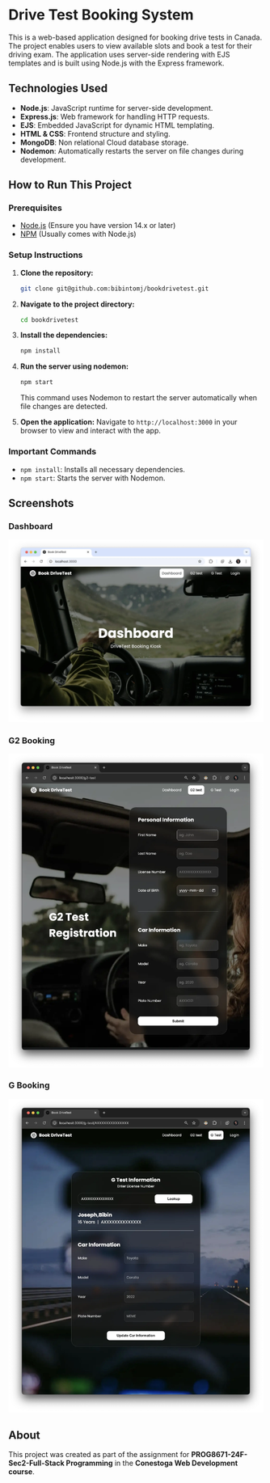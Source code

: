 
# Drive Test Booking System

This is a web-based application designed for booking drive tests in Canada. The project enables users to view available slots and book a test for their driving exam. The application uses server-side rendering with EJS templates and is built using Node.js with the Express framework.

## Technologies Used

- **Node.js**: JavaScript runtime for server-side development.
- **Express.js**: Web framework for handling HTTP requests.
- **EJS**: Embedded JavaScript for dynamic HTML templating.
- **HTML & CSS**: Frontend structure and styling.
- **MongoDB**: Non relational Cloud database storage.
- **Nodemon**: Automatically restarts the server on file changes during development.

## How to Run This Project

### Prerequisites
- [Node.js](https://nodejs.org/en/) (Ensure you have version 14.x or later)
- [NPM](https://www.npmjs.com/get-npm) (Usually comes with Node.js)

### Setup Instructions

1. **Clone the repository:**
   ```bash
   git clone git@github.com:bibintomj/bookdrivetest.git
   ```
   
2. **Navigate to the project directory:**
   ```bash
   cd bookdrivetest
   ```

3. **Install the dependencies:**
   ```bash
   npm install
   ```

4. **Run the server using nodemon:**
   ```bash
   npm start
   ```

   This command uses Nodemon to restart the server automatically when file changes are detected.

5. **Open the application:**
   Navigate to `http://localhost:3000` in your browser to view and interact with the app.

### Important Commands

- `npm install`: Installs all necessary dependencies.
- `npm start`: Starts the server with Nodemon.

## Screenshots

### Dashboard
![Dashboard](repo_assets/dashboard.webp)

### G2 Booking
![G2 Page](repo_assets/g2.webp)

### G Booking
![G Page](repo_assets/g.webp)


## About

This project was created as part of the assignment for **PROG8671-24F-Sec2-Full-Stack Programming** in the **Conestoga Web Development course**.
